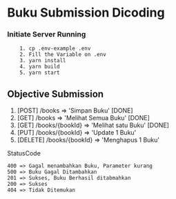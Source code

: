 # Buku Submission Dicoding


### Initiate Server Running
```
    1. cp .env-example .env
    2. Fill the Variable on .env
    3. yarn install
    4. yarn build
    5. yarn start
```

## Objective Submission

1. [POST] /books => 'Simpan Buku' [DONE]
2. [GET] /books => 'Melihat Semua Buku' [DONE]
3. [GET] /books/{bookId} => 'Melihat satu Buku' [DONE]
4. [PUT] /books/{bookId} => 'Update 1 Buku'
5. [DELETE] /books/{bookId} => 'Menghapus 1 Buku'

StatusCode
```
400 => Gagal menambahkan Buku, Parameter kurang
500 => Buku Gagal Ditambahkan
201 => Sukses, Buku Berhasil ditabmahkan
200 => Sukses
404 => Tidak Ditemukan
```